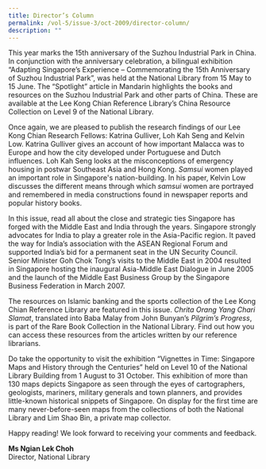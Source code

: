 ```yaml
---
title: Director’s Column
permalink: /vol-5/issue-3/oct-2009/director-column/
description: ""
---
```

This year marks the 15th anniversary of the Suzhou Industrial Park in China. In conjunction with the anniversary celebration, a bilingual exhibition “Adapting Singapore’s Experience – Commemorating the 15th Anniversary of Suzhou Industrial Park”, was held at the National Library from 15 May to 15 June. The “Spotlight” article in Mandarin highlights the books and resources on the Suzhou Industrial Park and other parts of China. These are available at the Lee Kong Chian Reference Library’s China Resource Collection on Level 9 of the National Library.

Once again, we are pleased to publish the research findings of our Lee Kong Chian Research Fellows: Katrina Gulliver, Loh Kah Seng and Kelvin Low. Katrina Gulliver gives an account of how important Malacca was to Europe and how the city developed under Portuguese and Dutch influences. Loh Kah Seng looks at the misconceptions of emergency housing in postwar Southeast Asia and Hong Kong. *Samsui* women played an important role in Singapore's nation-building. In his paper, Kelvin Low discusses the different means through which *samsui* women are portrayed and remembered in media constructions found in newspaper reports and popular history books.

In this issue, read all about the close and strategic ties Singapore has forged with the Middle East and India through the years. Singapore strongly advocates for India to play a greater role in the Asia-Pacific region. It paved the way for India’s association with the ASEAN Regional Forum and supported India’s bid for a permanent seat in the UN Security Council. Senior Minister Goh Chok Tong’s visits to the Middle East in 2004 resulted in Singapore hosting the inaugural Asia-Middle East Dialogue in June 2005 and the launch of the Middle East Business Group by the Singapore Business Federation in March 2007.

The resources on Islamic banking and the sports collection of the Lee Kong Chian Reference Library are featured in this issue. *Chrita Orang Yang Chari Slamat*, translated into Baba Malay from John Bunyan’s *Pilgrim’s Progress*, is part of the Rare Book Collection in the National Library. Find out how you can access these resources from the articles written by our reference librarians.

Do take the opportunity to visit the exhibition “Vignettes in Time: Singapore Maps and History through the Centuries” held on Level 10 of the National Library Building from 1 August to 31 October. This exhibition of more than 130 maps depicts Singapore as seen through the eyes of cartographers, geologists, mariners, military generals and town planners, and provides little-known historical snippets of Singapore. On display for the first time are many never-before-seen maps from the collections of both the National Library and Lim Shao Bin, a private map collector.

Happy reading! We look forward to receiving your comments and feedback.

<b>Ms Ngian Lek Choh</b> <br> Director, National Library